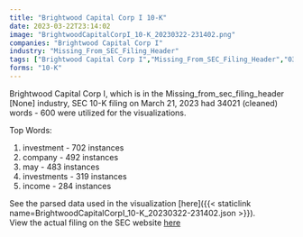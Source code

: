 ```yaml
---
title: "Brightwood Capital Corp I 10-K"
date: 2023-03-22T23:14:02
image: "BrightwoodCapitalCorpI_10-K_20230322-231402.png"
companies: "Brightwood Capital Corp I"
industry: "Missing_From_SEC_Filing_Header"
tags: ["Brightwood Capital Corp I","Missing_From_SEC_Filing_Header","03-21-2023","10-K"]
forms: "10-K"
---
```

Brightwood Capital Corp I, which is in the Missing_from_sec_filing_header [None] industry, SEC 10-K filing on March 21, 2023 had 34021 (cleaned) words - 600 were utilized for the visualizations.

Top Words:
1. investment - 702 instances
2. company - 492 instances
3. may - 483 instances
4. investments - 319 instances
5. income - 284 instances


See the parsed data used in the visualization [here]({{< staticlink name=BrightwoodCapitalCorpI_10-K_20230322-231402.json >}}).  
View the actual filing on the SEC website [here](https://www.sec.gov/Archives/edgar/data/1895316/0001104659-23-035124.txt)
